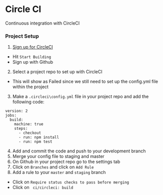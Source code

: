 # Circle CI
Continuous integration with CircleCI

### Project Setup
1. [Sign up for CircleCI](https://circleci.com/integrations/github/)
  - Hit `Start Building`
  - Sign up with Github
2. Select a project repo to set up with CircleCI
  - This will show as Failed since we still need to set up the config.yml file within the project
3. Make a `.circleci\config.yml` file in your project repo and add the following code:

```
version: 2
jobs:
  build:
    machine: true
    steps:
      - checkout
      - run: npm install
      - run: npm test
```
4. Add and commit the code and push to your development branch
5. Merge your config file to staging and master
6. On Github in your project repo go to the settings tab
7. Click on `Branches` and click on `Add Rule`
8. Add a rule to your `master` and `staging` branch
  - Click on `Require status checks to pass before merging`
  - Click on ` ci/circleci: build`